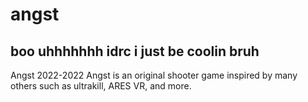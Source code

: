 # angst
boo
uhhhhhhh idrc i just be coolin bruh 
--
Angst 2022-2022
Angst is an original shooter game inspired by many others such as ultrakill, ARES VR, and more.
